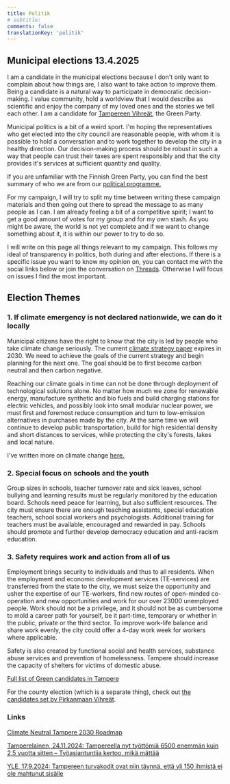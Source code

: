 ```yaml
---
title: Politik
# subtitle:
comments: false
translationKey: 'politik'
---
```


## Municipal elections 13.4.2025

I am a candidate in the municipal elections because I don't only want to complain about how things are, I also want to take action to improve them. Being a candidate is a natural way to participate in democratic decision-making. I value community, hold a worldview that I would describe as scientific and enjoy the company of my loved ones and the stories we tell each other. I am a candidate for [Tampereen Vihreät](https://www.tampereenvihreat.fi/embed/kuntavaalit24/?kieli=fi&vaali=kuntavaalit-2025), the Green Party.

Municipal politics is a bit of a weird sport. I'm hoping the representatives who get elected into the city council are reasonable people, with whom it is possible to hold a conversation and to work together to develop the city in a healthy direction. Our decision-making process should be robust in such a way that people can trust their taxes are spent responsibly and that the city provides it's services at sufficient quantity and quality.

If you are unfamiliar with the Finnish Green Party, you can find the best summary of who we are from our [political programme.](https://www.greens.fi/political-programme-of-the-greens-2023-2027/)

For my campaign, I will try to split my time between writing these campaign materials and then going out there to spread the message to as many people as I can. I am already feeling a bit of a competitive spirit; I want to get a good amount of votes for my group and for my own stash. As you might be aware, the world is not yet complete and if we want to change something about it, it is within our power to try to do so.

I will write on this page all things relevant to my campaign. This follows my ideal of transparency in politics, both during and after elections. If there is a specific issue you want to know my opinion on, you can contact me with the social links below or join the conversation on [Threads](https://www.threads.net/@prtthllknn). Otherwise I will focus on issues I find the most important.



## Election Themes

### 1. If climate emergency is not declared nationwide, we can do it locally

Municipal citizens have the right to know that the city is led by people who take climate change seriously. The current [climate strategy paper](https://www.tampere.fi/en/nature-and-environment/climate-action-tampere/climate-neutral-tampere-2030) expires in 2030. We need to achieve the goals of the current strategy and begin planning for the next one. The goal should be to first become carbon neutral and then carbon negative.

Reaching our climate goals in time can not be done through deployment of technological solutions alone. No matter how much we zone for renewable energy, manufacture synthetic and bio fuels and build charging stations for electric vehicles, and possibly look into small modular nuclear power, we must first and foremost reduce consumption and turn to low-emission alternatives in purchases made by the city. At the same time we will continue to develop public transportation, build for high residential density and short distances to services, while protecting the city's forests, lakes and local nature.

I've written more on climate change [here.](/posts/thoughts-on-climate-change/)

### 2. Special focus on schools and the youth

Group sizes in schools, teacher turnover rate and sick leaves, school bullying and learning results must be regularly monitored by the education board. Schools need peace for learning, but also sufficient resources. The city must ensure there are enough teaching assistants, special education teachers, school social workers and psychologists. Additional training for teachers must be available, encouraged and rewarded in pay. Schools should promote and further develop democracy education and anti-racism education.

### 3. Safety requires work and action from all of us

Employment brings security to individuals and thus to all residents. When the employment and economic development services (TE-services) are transferred from the state to the city, we must seize the opportunity and usher the expertise of our TE-workers, find new routes of open-minded co-operation and new opportunities and work for our over 23000 unemployed people. Work should not be a privilege, and it should not be as cumbersome to mold a career path for yourself, be it part-time, temporary or whether in the public, private or the third sector. To improve work-life balance and share work evenly, the city could offer a 4-day work week for workers where applicable.

Safety is also created by functional social and health services, substance abuse services and prevention of homelessness. Tampere should increase the capacity of shelters for victims of domestic abuse.


[Full list of Green candidates in Tampere](https://www.tampereenvihreat.fi/kuntavaalit24/?kieli=en&vaali=kuntavaalit-2025&kunta=k837)

For the county election (which is a separate thing), check out [the candidates set by Pirkanmaan Vihreät](https://www.pirkanmaanvihreat.fi/embed/aluevaalit-ehdokkaat/?kieli=fi&vaali=aluevaalit-2025&alue=pirkanmaa).






### Links


[Climate Neutral Tampere 2030 Roadmap](https://www.tampere.fi/en/nature-and-environment/climate-action-tampere/climate-neutral-tampere-2030)

[Tamperelainen, 24.11.2024: Tampereella nyt työttömiä 6500 enemmän kuin 2,5 vuotta sitten – Työasiantuntija kertoo, mikä mättää](https://www.tamperelainen.fi/paikalliset/8088357)

[YLE, 17.9.2024: Tampereen turvakodit ovat niin täynnä, että yli 150 ihmistä ei ole mahtunut sisälle](https://yle.fi/a/74-20112039)